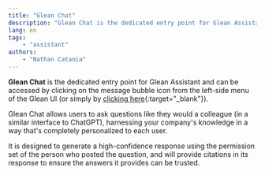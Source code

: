 ```yaml
---
title: "Glean Chat"
description: "Glean Chat is the dedicated entry point for Glean Assistant and Generative AI within Glean."
lang: en
tags:
    - "assistant"
authors:
    - "Nathan Catania"
---
```


**Glean Chat** is the dedicated entry point for Glean Assistant and can be accessed by clicking on the message bubble icon from the left-side menu of the Glean UI (or simply by [clicking here](https://app.glean.com/chat){:target="_blank"}).

<picture>

Glean Chat allows users to ask questions like they would a colleague (in a similar interface to ChatGPT), harnessing your company's knowledge in a way that's completely personalized to each user.

It is designed to generate a high-confidence response using the permission set of the person who posted the question, and will provide citations in its response to ensure the answers it provides can be trusted.